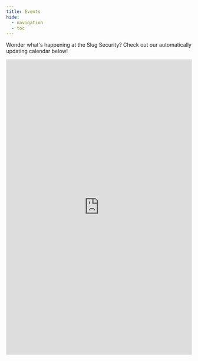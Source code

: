 ```yaml
---
title: Events
hide:
  - navigation
  - toc
---
```


Wonder what's happening at the Slug Security? Check out our automatically updating calendar below!

<iframe 
	src="https://calendar.google.com/calendar/embed?src=c_22ae8fad3e4f450c25a1b706f5c93f57be29c65907f74d57be81942983563e20%40group.calendar.google.com&ctz=America%2FLos_Angeles&showPrint=0&showTitle=0&showCalendars=0&showTabs=1&mode=MONTH" 
	style="border: 0; width: 100%; height: 800px;" 
	frameborder="0" 
	scrolling="no">
</iframe>